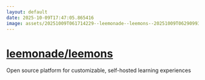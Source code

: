 ```yaml
---
layout: default
date: 2025-10-09T17:47:05.865416
image: assets/20251009T061714229--leemonade--leemons--20251009T062909931--cropped.png
---
```


# [leemonade/leemons](https://github.com/leemonade/leemons)

Open source platform for customizable, self-hosted learning experiences
